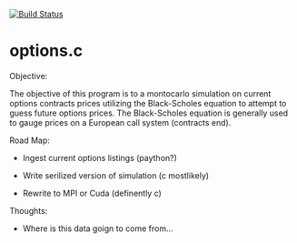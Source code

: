 [![Build Status](https://travis-ci.org/zacbayhan/options.m.svg?branch=master)](https://travis-ci.org/zacbayhan/options.m)

#  options.c

Objective: 

The objective of this program is to a montocarlo simulation on current options contracts 
prices utilizing the Black-Scholes equation to attempt to guess future options prices. The Black-Scholes
equation is generally used to gauge prices on a European call system (contracts end). 


Road Map: 


* Ingest current options listings  (paython?)

* Write serilized version of simulation (c mostlikely)

* Rewrite to MPI or Cuda (definently c)


Thoughts: 

* Where is this data goign to come from...
